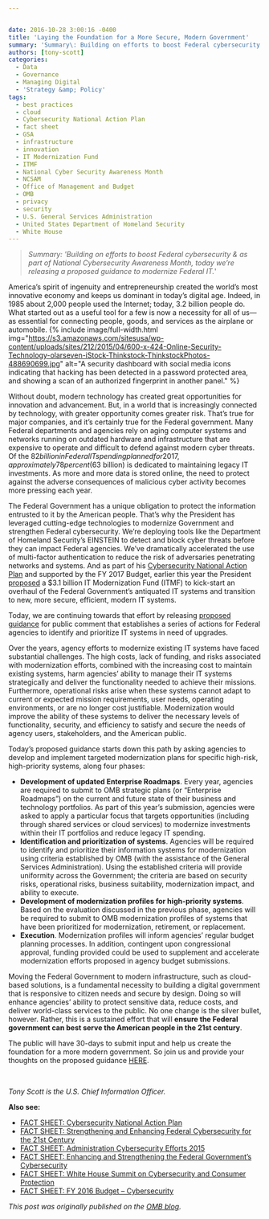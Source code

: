 ```yaml
---


date: 2016-10-28 3:00:16 -0400
title: 'Laying the Foundation for a More Secure, Modern Government'
summary: 'Summary\: Building on efforts to boost Federal cybersecurity &amp;amp; as part of National Cybersecurity Awareness Month, today we&amp;#8217;re releasing a proposed guidance to modernize Federal IT. America&rsquo;s spirit of ingenuity and entrepreneurship created the world&rsquo;s most innovative economy and keeps us dominant in today&rsquo;s digital age. Indeed, in 1985 about 2,000 people used the Internet;'
authors: [tony-scott]
categories:
  - Data
  - Governance
  - Managing Digital
  - 'Strategy &amp; Policy'
tags:
  - best practices
  - cloud
  - Cybersecurity National Action Plan
  - fact sheet
  - GSA
  - infrastructure
  - innovation
  - IT Modernization Fund
  - ITMF
  - National Cyber Security Awareness Month
  - NCSAM
  - Office of Management and Budget
  - OMB
  - privacy
  - security
  - U.S. General Services Administration
  - United States Department of Homeland Security
  - White House
---
```


> _Summary: 'Building on efforts to boost Federal cybersecurity & as part of National Cybersecurity Awareness Month, today we&#8217;re releasing a proposed guidance to modernize Federal IT._'

America’s spirit of ingenuity and entrepreneurship created the world’s most innovative economy and keeps us dominant in today’s digital age. Indeed, in 1985 about 2,000 people used the Internet; today, 3.2 billion people do. What started out as a useful tool for a few is now a necessity for all of us—as essential for connecting people, goods, and services as the airplane or automobile. 
{% include image/full-width.html img="https://s3.amazonaws.com/sitesusa/wp-content/uploads/sites/212/2015/04/600-x-424-Online-Security-Technology-olarseven-iStock-Thinkstock-ThinkstockPhotos-488690699.jpg" alt="A security dashboard with social media icons indicating that hacking has been detected in a password protected area, and showing a scan of an authorized fingerprint in another panel." %} 

Without doubt, modern technology has created great opportunities for innovation and advancement. But, in a world that is increasingly connected by technology, with greater opportunity comes greater risk. That’s true for major companies, and it’s certainly true for the Federal government. Many Federal departments and agencies rely on aging computer systems and networks running on outdated hardware and infrastructure that are expensive to operate and difficult to defend against modern cyber threats. Of the $82 billion in Federal IT spending planned for 2017, approximately 78 percent ($63 billion) is dedicated to maintaining legacy IT investments. As more and more data is stored online, the need to protect against the adverse consequences of malicious cyber activity becomes more pressing each year.

The Federal Government has a unique obligation to protect the information entrusted to it by the American people. That’s why the President has leveraged cutting-edge technologies to modernize Government and strengthen Federal cybersecurity. We’re deploying tools like the Department of Homeland Security’s EINSTEIN to detect and block cyber threats before they can impact Federal agencies. We’ve dramatically accelerated the use of multi-factor authentication to reduce the risk of adversaries penetrating networks and systems. And as part of his [Cybersecurity National Action Plan](https://www.whitehouse.gov/the-press-office/2016/02/09/fact-sheet-cybersecurity-national-action-plan) and supported by the FY 2017 Budget, earlier this year the President [proposed](https://www.whitehouse.gov/blog/2016/04/08/improving-and-modernizing-federal-cybersecurity) a $3.1 billion IT Modernization Fund (ITMF) to kick-start an overhaul of the Federal Government’s antiquated IT systems and transition to new, more secure, efficient, modern IT systems.

Today, we are continuing towards that effort by releasing [proposed guidance](http://policy.cio.gov/it-modernization) for public comment that establishes a series of actions for Federal agencies to identify and prioritize IT systems in need of upgrades.

Over the years, agency efforts to modernize existing IT systems have faced substantial challenges. The high costs, lack of funding, and risks associated with modernization efforts, combined with the increasing cost to maintain existing systems, harm agencies’ ability to manage their IT systems strategically and deliver the functionality needed to achieve their missions. Furthermore, operational risks arise when these systems cannot adapt to current or expected mission requirements, user needs, operating environments, or are no longer cost justifiable. Modernization would improve the ability of these systems to deliver the necessary levels of functionality, security, and efficiency to satisfy and secure the needs of agency users, stakeholders, and the American public.

Today’s proposed guidance starts down this path by asking agencies to develop and implement targeted modernization plans for specific high-risk, high-priority systems, along four phases:

  * **Development of updated Enterprise Roadmaps**. Every year, agencies are required to submit to OMB strategic plans (or “Enterprise Roadmaps”) on the current and future state of their business and technology portfolios. As part of this year’s submission, agencies were asked to apply a particular focus that targets opportunities (including through shared services or cloud services) to modernize investments within their IT portfolios and reduce legacy IT spending.
  * **Identification and prioritization of systems**. Agencies will be required to identify and prioritize their information systems for modernization using criteria established by OMB (with the assistance of the General Services Administration). Using the established criteria will provide uniformity across the Government; the criteria are based on security risks, operational risks, business suitability, modernization impact, and ability to execute.
  * **Development of modernization profiles for high-priority systems**. Based on the evaluation discussed in the previous phase, agencies will be required to submit to OMB modernization profiles of systems that have been prioritized for modernization, retirement, or replacement.
  * **Execution**. Modernization profiles will inform agencies’ regular budget planning processes. In addition, contingent upon congressional approval, funding provided could be used to supplement and accelerate modernization efforts proposed in agency budget submissions.

Moving the Federal Government to modern infrastructure, such as cloud-based solutions, is a fundamental necessity to building a digital government that is responsive to citizen needs and secure by design. Doing so will enhance agencies’ ability to protect sensitive data, reduce costs, and deliver world-class services to the public. No one change is the silver bullet, however. Rather, this is a sustained effort that will **ensure the Federal government can best serve the American people in the 21st century**.

The public will have 30-days to submit input and help us create the foundation for a more modern government. So join us and provide your thoughts on the proposed guidance [HERE](http://policy.cio.gov/it-modernization).

&nbsp;

_Tony Scott is the U.S. Chief Information Officer._

**Also see:**

  * [FACT SHEET: Cybersecurity National Action Plan](https://www.whitehouse.gov/the-press-office/2016/02/09/fact-sheet-cybersecurity-national-action-plan)
  * [FACT SHEET: Strengthening and Enhancing Federal Cybersecurity for the 21st Century](https://www.whitehouse.gov/blog/2015/07/31/strengthening-enhancing-federal-cybersecurity-21st-century)
  * [FACT SHEET: Administration Cybersecurity Efforts 2015](https://www.whitehouse.gov/the-press-office/2015/07/09/fact-sheet-administration-cybersecurity-efforts-2015)
  * [FACT SHEET: Enhancing and Strengthening the Federal Government’s Cybersecurity](https://www.whitehouse.gov/sites/default/files/omb/budget/fy2016/assets/fact_sheets/enhancing-strengthening-federal-government-cybersecurity.pdf)
  * [FACT SHEET: White House Summit on Cybersecurity and Consumer Protection](https://www.whitehouse.gov/the-press-office/2015/02/13/fact-sheet-white-house-summit-cybersecurity-and-consumer-protection)
  * [FACT SHEET: FY 2016 Budget – Cybersecurity](https://www.whitehouse.gov/sites/default/files/omb/budget/fy2016/assets/fact_sheets/cybersecurity.pdf)

_This post was originally published on the [OMB blog](https://www.whitehouse.gov/omb/blog)._